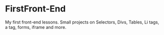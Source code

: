 # FirstFront-End
 My first front-end lessons. Small projects on Selectors, Divs, Tables, Li tags, a tag, forms, iframe and more.
